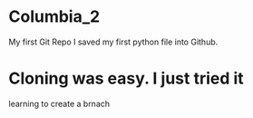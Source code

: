 # Columbia_2
My first Git Repo
I saved my first python file into Github.
# Cloning was easy. I just tried it
learning to create a brnach